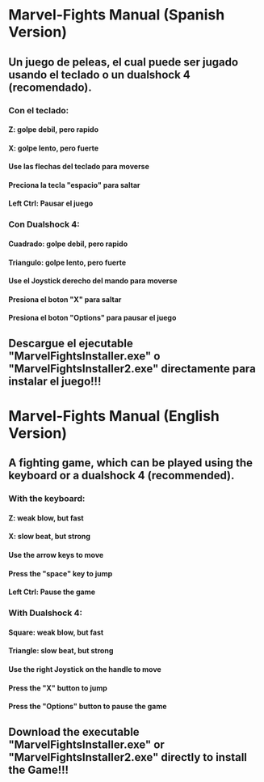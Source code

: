 # Marvel-Fights Manual (Spanish Version)

## Un juego de peleas, el cual puede ser jugado usando el teclado o un dualshock 4 (recomendado).

### Con el teclado:

#### Z: golpe debil, pero rapido
#### X: golpe lento, pero fuerte
#### Use las flechas del teclado para moverse
#### Preciona la tecla "espacio" para saltar
#### Left Ctrl: Pausar el juego

### Con Dualshock 4:

#### Cuadrado: golpe debil, pero rapido
#### Triangulo: golpe lento, pero fuerte
#### Use el Joystick derecho del mando para moverse
#### Presiona el boton "X" para saltar
#### Presiona el boton "Options" para pausar el juego

## Descargue el ejecutable "MarvelFightsInstaller.exe" o "MarvelFightsInstaller2.exe" directamente para instalar el juego!!!

# Marvel-Fights Manual (English Version)

## A fighting game, which can be played using the keyboard or a dualshock 4 (recommended).

### With the keyboard:

#### Z: weak blow, but fast
#### X: slow beat, but strong
#### Use the arrow keys to move
#### Press the "space" key to jump
#### Left Ctrl: Pause the game

### With Dualshock 4:

#### Square: weak blow, but fast
#### Triangle: slow beat, but strong
#### Use the right Joystick on the handle to move
#### Press the "X" button to jump
#### Press the "Options" button to pause the game

## Download the executable "MarvelFightsInstaller.exe" or "MarvelFightsInstaller2.exe" directly to install the Game!!!
